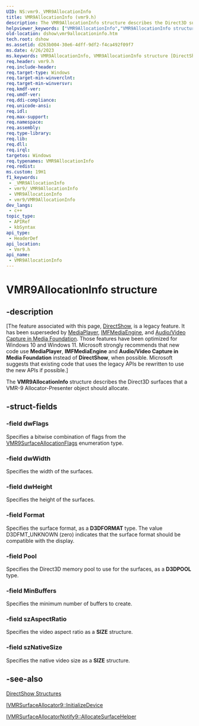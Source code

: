 ```yaml
---
UID: NS:vmr9._VMR9AllocationInfo
title: VMR9AllocationInfo (vmr9.h)
description: The VMR9AllocationInfo structure describes the Direct3D surfaces that a VMR-9 Allocator-Presenter object should allocate.
helpviewer_keywords: ["VMR9AllocationInfo","VMR9AllocationInfo structure [DirectShow]","VMR9AllocationInfoStructure","dshow.vmr9allocationinfo","vmr9/VMR9AllocationInfo"]
old-location: dshow\vmr9allocationinfo.htm
tech.root: dshow
ms.assetid: d263b004-30e6-4dff-9df2-f4ca492f09f7
ms.date: 4/26/2023
ms.keywords: VMR9AllocationInfo, VMR9AllocationInfo structure [DirectShow], VMR9AllocationInfoStructure, dshow.vmr9allocationinfo, vmr9/VMR9AllocationInfo
req.header: vmr9.h
req.include-header: 
req.target-type: Windows
req.target-min-winverclnt: 
req.target-min-winversvr: 
req.kmdf-ver: 
req.umdf-ver: 
req.ddi-compliance: 
req.unicode-ansi: 
req.idl: 
req.max-support: 
req.namespace: 
req.assembly: 
req.type-library: 
req.lib: 
req.dll: 
req.irql: 
targetos: Windows
req.typenames: VMR9AllocationInfo
req.redist: 
ms.custom: 19H1
f1_keywords:
 - _VMR9AllocationInfo
 - vmr9/_VMR9AllocationInfo
 - VMR9AllocationInfo
 - vmr9/VMR9AllocationInfo
dev_langs:
 - c++
topic_type:
 - APIRef
 - kbSyntax
api_type:
 - HeaderDef
api_location:
 - Vmr9.h
api_name:
 - VMR9AllocationInfo
---
```


# VMR9AllocationInfo structure


## -description

\[The feature associated with this page, [DirectShow](/windows/win32/directshow/directshow), is a legacy feature. It has been superseded by [MediaPlayer](/uwp/api/Windows.Media.Playback.MediaPlayer), [IMFMediaEngine](/windows/win32/api/mfmediaengine/nn-mfmediaengine-imfmediaengine), and [Audio/Video Capture in Media Foundation](windows/win32/medfound/audio-video-capture-in-media-foundation). Those features have been optimized for Windows 10 and Windows 11. Microsoft strongly recommends that new code use **MediaPlayer**, **IMFMediaEngine** and **Audio/Video Capture in Media Foundation** instead of **DirectShow**, when possible. Microsoft suggests that existing code that uses the legacy APIs be rewritten to use the new APIs if possible.\]

The <b>VMR9AllocationInfo</b> structure describes the Direct3D surfaces that a VMR-9 Allocator-Presenter object should allocate.

## -struct-fields

### -field dwFlags

Specifies a bitwise combination of flags from the <a href="/previous-versions/windows/desktop/api/vmr9/ne-vmr9-vmr9surfaceallocationflags">VMR9SurfaceAllocationFlags</a> enumeration type.

### -field dwWidth

Specifies the width of the surfaces.

### -field dwHeight

Specifies the height of the surfaces.

### -field Format

Specifies the surface format, as a <b>D3DFORMAT</b> type. The value D3DFMT_UNKNOWN (zero) indicates that the surface format should be compatible with the display.

### -field Pool

Specifies the Direct3D memory pool to use for the surfaces, as a <b>D3DPOOL</b> type.

### -field MinBuffers

Specifies the minimum number of buffers to create.

### -field szAspectRatio

Specifies the video aspect ratio as a <b>SIZE</b> structure.

### -field szNativeSize

Specifies the native video size as a <b>SIZE</b> structure.

## -see-also

<a href="/windows/desktop/DirectShow/directshow-structures">DirectShow Structures</a>



<a href="/windows/desktop/api/vmr9/nf-vmr9-ivmrsurfaceallocator9-initializedevice">IVMRSurfaceAllocator9::InitializeDevice</a>



<a href="/windows/desktop/api/vmr9/nf-vmr9-ivmrsurfaceallocatornotify9-allocatesurfacehelper">IVMRSurfaceAllocatorNotify9::AllocateSurfaceHelper</a>